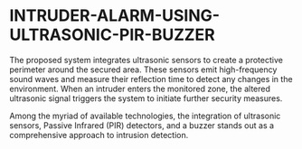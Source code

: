 # INTRUDER-ALARM-USING-ULTRASONIC-PIR-BUZZER
The proposed system integrates ultrasonic sensors to create a protective perimeter around the secured area. These sensors emit high-frequency sound waves and measure their reflection time to detect any changes in the environment. When an intruder enters the monitored zone, the altered ultrasonic signal triggers the system to initiate further security measures.

Among the myriad of available technologies, the integration of ultrasonic sensors, Passive Infrared (PIR) detectors, and a buzzer stands out as a comprehensive approach to intrusion detection.
